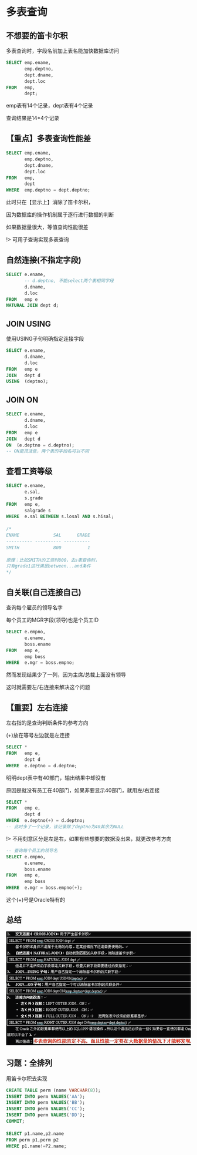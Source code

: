 # 多表查询

## 不想要的笛卡尔积

多表查询时，字段名前加上表名能加快数据库访问

```sql
SELECT emp.ename, 
       emp.deptno, 
       dept.dname, 
       dept.loc 
FROM   emp, 
       dept; 
```

emp表有14个记录，dept表有4个记录

查询结果是14*4个记录

## 【重点】多表查询性能差

```sql
SELECT emp.ename, 
       emp.deptno, 
       dept.dname, 
       dept.loc 
FROM   emp, 
       dept
WHERE  emp.deptno = dept.deptno;
```

此时只在【显示上】消除了笛卡尔积，

因为数据库的操作机制属于逐行进行数据的判断

如果数据量很大，等值查询性能很差

!> 可用子查询实现多表查询

## 自然连接(不指定字段)

```sql
SELECT e.ename, 
       -- d.deptno, 不能select两个表相同字段
       d.dname, 
       d.loc 
FROM   emp e
NATURAL JOIN dept d;
```

## JOIN USING

使用USING子句明确指定连接字段

```sql
SELECT e.ename,
       d.dname, 
       d.loc 
FROM   emp e
JOIN   dept d
USING  (deptno);
```

## JOIN ON

```sql
SELECT e.ename,
       d.dname, 
       d.loc 
FROM   emp e
JOIN   dept d
ON  (e.deptno = d.deptno);
-- ON更灵活些，两个表的字段名可以不同
```

## 查看工资等级

```sql
SELECT e.ename, 
       e.sal, 
       s.grade 
FROM   emp e, 
       salgrade s 
WHERE  e.sal BETWEEN s.losal AND s.hisal; 

/*
ENAME             SAL      GRADE
---------- ---------- ----------
SMITH             800          1

原理：比如SMITH的工资时800，去s表查询时，
只有grade1这行满足between...and条件
*/
```

## 自关联(自己连接自己)

查询每个雇员的领导名字

每个员工的MGR字段(领导)也是个员工ID

```sql
SELECT e.empno, 
       e.ename, 
       boss.ename 
FROM   emp e, 
       emp boss 
WHERE  e.mgr = boss.empno; 
```

然而发现结果少了一列，因为主席/总裁上面没有领导

这时就需要左/右连接来解决这个问题

## 【重要】左右连接

左右指的是查询判断条件的参考方向

(+)放在等号左边就是左连接

```sql
SELECT * 
FROM   emp e, 
       dept d 
WHERE  e.deptno = d.deptno; 
```

明明dept表中有40部门，输出结果中却没有

原因是就没有员工在40部门，如果非要显示40部门，就用左/右连接

```sql
SELECT * 
FROM   emp e, 
       dept d 
WHERE  e.deptno(+) = d.deptno;
-- 此时多了一个记录，该记录除了deptno为40其余为NULL
```

!> 不用刻意区分是左是右，如果有些想要的数据没出来，就更改参考方向

```sql
-- 查询每个员工的领导名
SELECT e.empno, 
       e.ename, 
       boss.ename 
FROM   emp e, 
       emp boss 
WHERE  e.mgr = boss.empno(+); 
```

这个(+)号是Oracle特有的

## 总结

<img src="/img/database/join.png">

## 习题：全排列

用笛卡尔积去实现

```sql
CREATE TABLE perm (name VARCHAR(8));
INSERT INTO perm VALUES('AA');
INSERT INTO perm VALUES('BB');
INSERT INTO perm VALUES('CC');
INSERT INTO perm VALUES('DD');
COMMIT;

SELECT p1.name,p2.name
FROM perm p1,perm p2
WHERE p1.name!=P2.name;
```